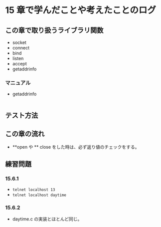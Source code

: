 # 15 章で学んだことや考えたことのログ

## この章で取り扱うライブラリ関数
- socket
- connect
- bind
- listen
- accept
- getaddrinfo

### マニュアル

- getaddrinfo

```bash
```

## テスト方法

## この章の流れ
- **open や ** close をした時は、必ず返り値のチェックをする。

## 練習問題
### 15.6.1
- `telnet localhost 13`
- `telnet localhost daytime`

### 15.6.2
- daytime.c の実装とほとんど同じ。
